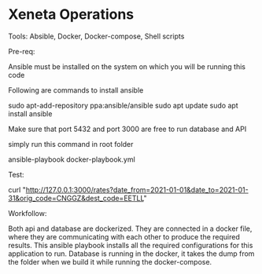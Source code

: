 # Xeneta Operations

Tools: Absible, Docker, Docker-compose, Shell scripts 

Pre-req:

Ansible must be installed on the system on which you will be running this code

Following are commands to install ansible

sudo apt-add-repository ppa:ansible/ansible
sudo apt update
sudo apt install ansible

Make sure that port 5432 and port 3000 are free to run database and API 

simply run this command in root folder 

ansible-playbook docker-playbook.yml

Test: 

curl "http://127.0.0.1:3000/rates?date_from=2021-01-01&date_to=2021-01-31&orig_code=CNGGZ&dest_code=EETLL"

Workfollow:

Both api and database are dockerized. They are connected in a docker file, where they are communicating with each other to produce the required results. 
This ansible playbook installs all the required configurations for this application to run. Database is running in the docker, it takes the dump from the folder when we build it while running the docker-compose. 
